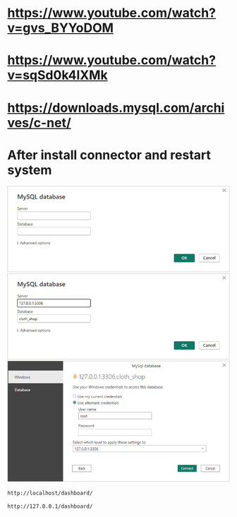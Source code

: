 # https://www.youtube.com/watch?v=gvs_BYYoDOM

# https://www.youtube.com/watch?v=sqSd0k4lXMk

# https://downloads.mysql.com/archives/c-net/

# After install connector and restart system

![Image](1.PNG)
![Image](2.PNG)
![Image](3.PNG)

```
http://localhost/dashboard/
```

```
http://127.0.0.1/dashboard/
```
